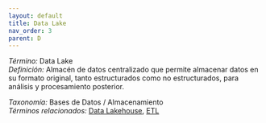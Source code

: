 ```yaml
---
layout: default
title: Data Lake
nav_order: 3
parent: D
---
```


*Término:* Data Lake  
*Definición:* Almacén de datos centralizado que permite almacenar datos en su formato original, tanto estructurados como no estructurados, para análisis y procesamiento posterior.

*Taxonomía:* Bases de Datos / Almacenamiento  
*Términos relacionados:* [Data Lakehouse](https://maleniski.github.io/diccionario-angl-tec-mx/docs/alfabeticamente/D/data-lakehouse/), [ETL](https://maleniski.github.io/diccionario-angl-tec-mx/docs/alfabeticamente/E/etl/)
